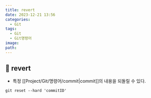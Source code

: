 ```yaml
---
title: revert
date: 2023-12-21 13:56
categories:
  - Git
tags:
  - Git
  - Git명령어
image: 
path:
---
```


## 🌈 revert
+ 특정 [[Project/Git/명령어/commit|commit]]의 내용을 되돌릴 수 있다.
```dos
git reset --hard 'commitID'
```

